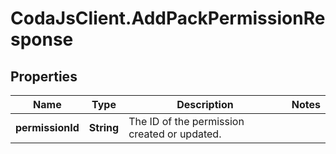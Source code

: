 # CodaJsClient.AddPackPermissionResponse

## Properties
Name | Type | Description | Notes
------------ | ------------- | ------------- | -------------
**permissionId** | **String** | The ID of the permission created or updated. | 
